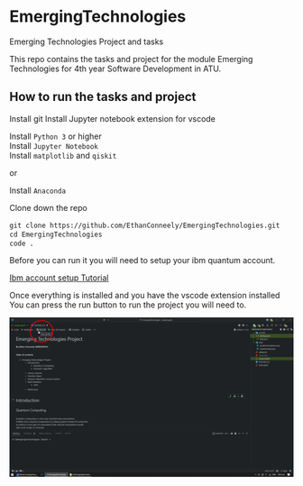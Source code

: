 # EmergingTechnologies

Emerging Technologies Project and tasks

This repo contains the tasks and project for the module Emerging Technologies for 4th year Software Development in ATU.

## How to run the tasks and project

Install git
Install Jupyter notebook extension for vscode

Install `Python 3` or higher  
Install `Jupyter Notebook`  
Install `matplotlib` and `qiskit`

or

Install `Anaconda`

Clone down the repo

```shell
git clone https://github.com/EthanConneely/EmergingTechnologies.git
cd EmergingTechnologies
code .
```

Before you can run it you will need to setup your ibm quantum account.

[Ibm account setup Tutorial](https://docs.quantum.ibm.com/start/setup-channel#ibm-quantum-platform)

Once everything is installed and you have the vscode extension installed
You can press the run button to run the project you will need to.

![Run all](imgs/Run.png)
